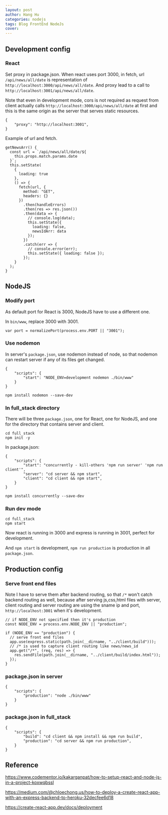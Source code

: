 ```yaml
---
layout: post
author: Hang Hu
categories: nodejs
tags: Blog FrontEnd NodeJs 
cover: 
---
```

## Development config

### React

Set proxy in package.json. When react uses port 3000, in fetch, url `/api/news/all/date` is representation of `http://localhost:3000/api/news/all/date`. And proxy lead to a call to `http://localhost:3001/api/news/all/date`.

Note that even in development mode, cors is not required as request from client actually calls `http://localhost:3000/api/news/all/date` at first and this is the same origin as the server that serves static resources.


```
{
    "proxy": "http://localhost:3001",
}
```


Example of url and fetch.


```
getNewsArr() {
  const url = `/api/news/all/date/${
    this.props.match.params.date
  }`;
  this.setState(
    {
      loading: true
    },
    () => {
      fetch(url, {
        method: "GET",
        headers: {}
      })
        .then(handleErrors)
        .then(res => res.json())
        .then(data => {
          // console.log(data);
          this.setState({
            loading: false,
            newsIdArr: data
          });
        })
        .catch(err => {
          // console.error(err);
          this.setState({ loading: false });
        });
    }
  );
}
```


## NodeJS


### Modify port


As default port for React is 3000, NodeJS have to use a different one.


In `bin/www`, replace 3000 with 3001.


```
var port = normalizePort(process.env.PORT || "3001");
```


### Use nodemon


In server's `package.json`, use nodemon instead of node, so that nodemon can restart server if any of its files get changed.


```
{
    "scripts": {
        "start": "NODE_ENV=development nodemon ./bin/www"
    }
}
```


```
npm install nodemon --save-dev
```


### In full_stack directory


There will be three `package.json`, one for React, one for NodeJS, and one for the directory that contains server and client.


```
cd full_stack
npm init -y
```


In package.json:


```
{
    "scripts": {
        "start": "concurrently - kill-others 'npm run server' 'npm run client'",
        "server": "cd server && npm start",
        "client": "cd client && npm start",
    }
}
```



```
npm install concurrently --save-dev
```


### Run dev mode


```
cd full_stack
npm start
```


Now react is running in 3000 and express is running in 3001, perfect for development.


And `npm start` is development, `npm run production` is production in all `package.json`.


## Production config


### Serve front end files


Note I have to serve them after backend routing, so that `/*` won't catch backend routing as well, because after serving js,css,html files with server, client routing and server routing are using the sname ip and port, `http://localhost:3001` when it's development.


```
// if NODE_ENV not specified then it's production
const NODE_ENV = process.env.NODE_ENV || "production";

if (NODE_ENV == "production") {
  // serve front end files
  app.use(express.static(path.join(__dirname, "../client/build")));
  // /* is used to capture client routing like news/news_id
  app.get("/*", (req, res) => {
    res.sendFile(path.join(__dirname, "../client/build/index.html"));
  });
}
```


### package.json in server


```
{
    "scripts": {
        "production": "node ./bin/www"
    }
}
```


### package.json in full_stack


```
{
    "scripts": {
        "build": "cd client && npm install && npm run build",
        "production": "cd server && npm run production",
    }
}
```



## Reference


https://www.codementor.io/kakarganpat/how-to-setup-react-and-node-js-in-a-project-koxwqbssl



https://medium.com/@chloechong.us/how-to-deploy-a-create-react-app-with-an-express-backend-to-heroku-32decfee6d18


https://create-react-app.dev/docs/deployment
